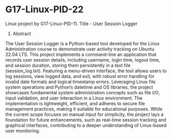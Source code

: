 # G17-Linux-PID-22
Linux project by G17-Linux-PID-11. Title - User Session Logger

1. Abstract 
 
The User Session Logger is a Python-based tool developed for the Linux Administration course to 
demonstrate user activity tracking on Ubuntu 22.04 LTS. This project implements a command-line an 
application that records user session details, including username, login time, logout time, and session duration, 
storing them persistently in a text file (session_log.txt). Featuring a menu-driven interface, the tool allows users 
to log sessions, view logged data, and exit, with robust error handling for invalid date formats and logical 
timestamp errors. Leveraging Linux file system operations and Python’s datetime and OS libraries, the project 
showcases fundamental system administration concepts such as file I/O, input validation, and user interaction in 
a Linux environment. The implementation is lightweight, efficient, and adheres to secure file management 
practices, making it suitable for educational purposes. While the current scope focuses on manual input for 
simplicity, the project lays a foundation for future enhancements, such as real-time session tracking and 
graphical interfaces, contributing to a deeper understanding of Linux-based user monitoring. 
